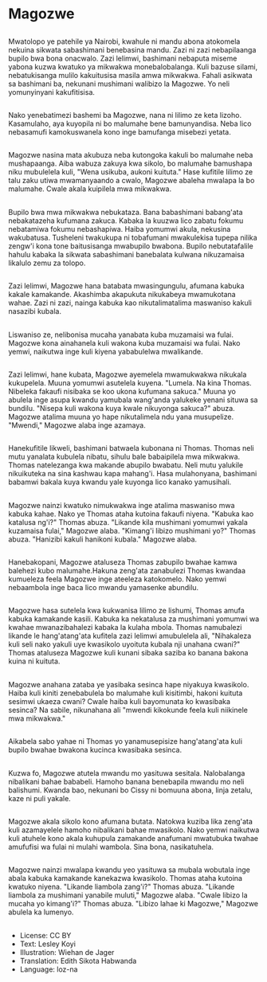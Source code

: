 # Magozwe

##
Mwatolopo ye patehile ya Nairobi, kwahule ni mandu abona atokomela nekuina sikwata sabashimani benebasina mandu. Zazi ni zazi nebapilaanga bupilo bwa bona onacwalo. Zazi lelimwi, bashimani nebaputa miseme yabona kuzwa kwatuko ya mikwakwa monebalobalanga. Kuli bazuse silami, nebatukisanga mulilo kakuitusisa masila amwa mikwakwa. Fahali asikwata sa bashimani ba, nekunani mushimani walibizo la Magozwe. Yo neli yomunyinyani kakufitisisa.

##
Nako yenebatimezi bashemi ba Magozwe, nana ni lilimo ze keta lizoho. Kasamulaho, aya kuyopila ni bo malumahe bene bamunyandisa. Neba lico nebasamufi kamokuswanela kono inge bamufanga misebezi yetata.

##
Magozwe nasina mata akubuza neba kutongoka kakuli bo malumahe neba mushapaanga. Aiba wabuza zakuya kwa sikolo, bo malumahe bamushapa niku mubulelela kuli, "Wena usikuba, aukoni kuituta." Hase kufitile lilimo ze talu zaku utiwa mwamanyaando a cwalo, Magozwe abaleha mwalapa la bo malumahe. Cwale akala kuipilela mwa mikwakwa.

##
Bupilo bwa mwa mikwakwa nebukataza. Bana babashimani babang'ata nebakatazeha kufumana zakuca. Kabaka la kuuzwa lico zabatu fokumu nebatamiwa fokumu nebashapiwa. Haiba yomumwi akula, nekusina wakubatusa. Tusheleni twakukupa ni tobafumani mwakulekisa tupepa nilika zengw'i kona tone baitusisanga mwabupilo bwabona. Bupilo nebutatafalile hahulu kabaka la sikwata sabashimani banebalata kulwana nikuzamaisa likalulo zemu za tolopo.

##
Zazi lelimwi, Magozwe hana batabata mwasingungulu, afumana kabuka kakale kamakande. Akashimba akapukuta nikukabeya mwamukotana wahae. Zazi ni zazi, nainga kabuka kao nikutalimatalima maswaniso kakuli nasazibi kubala.

##
Liswaniso ze, nelibonisa mucaha yanabata kuba muzamaisi wa fulai. Magozwe kona ainahanela kuli wakona kuba muzamaisi wa fulai. Nako yemwi, naikutwa inge kuli kiyena yababulelwa mwalikande.

##
Zazi lelimwi, hane kubata, Magozwe ayemelela mwamukwakwa nikukala kukupelela. Muuna yomumwi asutelela kuyena. "Lumela. Na kina Thomas. Nibeleka fakaufi nisibaka se koo ukona kufumana sakuca." Muuna yo abulela inge asupa kwandu yamubala wang'anda yalukeke yenani situwa sa bundilu. "Nisepa kuli wakona kuya kwale nikuyonga sakuca?" abuza. Magozwe atalima muuna yo hape nikutalimela ndu yana musupelize. "Mwendi," Magozwe alaba inge azamaya.

##
Hanekufitile likweli, bashimani batwaela kubonana ni Thomas. Thomas neli mutu yanalata kubulela nibatu, sihulu bale babaipilela mwa mikwakwa. Thomas natelezanga kwa makande abupilo bwabatu. Neli mutu yalukile nikuikuteka na sina kashwau kapa mahang'i. Hasa mulahonyana, bashimani babamwi bakala kuya kwandu yale kuyonga lico kanako yamusihali.

##
Magozwe nainzi kwatuko nimukwakwa inge atalima maswaniso mwa kabuka kahae. Nako ye Thomas ataha kutoina fakaufi niyena. "Kabuka kao katalusa ng'i?" Thomas abuza. "Likande kila mushimani yomumwi yakala kuzamaisa fulai," Magozwe alaba. "Kimang'i libizo mushimani yo?" Thomas abuza. "Hanizibi kakuli hanikoni kubala." Magozwe alaba.

##
Hanebakopani, Magozwe ataluseza Thomas zabupilo bwahae kamwa balehezi kubo malumahe.Hakuna zeng'ata zanabulezi Thomas kwandaa kumueleza feela Magozwe inge ateeleza katokomelo. Nako yemwi nebaambola inge baca lico mwandu yamasenke abundilu.

##
Magozwe hasa sutelela kwa kukwanisa lilimo ze lishumi, Thomas amufa kabuka kamakande kasili. Kabuka ka nekatalusa za mushimani yomumwi wa kwahae mwanazibahalezi kabaka la kulaha mbola. Thomas namubalezi likande le hang'atang'ata kufitela zazi lelimwi amubulelela ali, "Nihakaleza kuli seli nako yakuli uye kwasikolo uyoituta kubala nji unahana cwani?" Thomas ataluseza Magozwe kuli kunani sibaka saziba ko banana bakona kuina ni kuituta.

##
Magozwe anahana zataba ye yasibaka sesinca hape niyakuya kwasikolo. Haiba kuli kiniti zenebabulela bo malumahe kuli kisitimbi, hakoni kuituta sesimwi ukaeza cwani? Cwale haiba kuli bayomunata ko kwasibaka sesinca? Na sabile, nikunahana ali "mwendi kikokunde feela kuli niikinele mwa mikwakwa."

##
Aikabela sabo yahae ni Thomas yo yanamusepisize hang'atang'ata kuli bupilo bwahae bwakona kucinca kwasibaka sesinca.

##
Kuzwa fo, Magozwe atutela mwandu mo yasituwa sesitala. Nalobalanga nibalikani bahae bababeli. Hamoho banana benebapila mwandu mo neli balishumi. Kwanda bao, nekunani bo Cissy ni bomuuna abona, linja zetalu, kaze ni puli yakale.

##
Magozwe akala sikolo kono afumana butata. Natokwa kuziba lika zeng'ata kuli azamayelele hamoho nibalikani bahae mwasikolo. Nako yemwi naikutwa kuli atuhele kono akala kuhupula zamakande anafumani mwatubuka twahae amufufisi wa fulai ni mulahi wambola. Sina bona, nasikatuhela.

##
Magozwe nainzi mwalapa kwandu yeo yasituwa sa mubala wobutala inge abala kabuka kamakande kanekazwa kwasikolo. Thomas ataha kutoina kwatuko niyena. "Likande liambola zang'i?" Thomas abuza. "Likande liambola za mushimani yanabile muluti," Magozwe alaba. "Cwale libizo la mucaha yo kimang'i?" Thomas abuza. "Libizo lahae ki Magozwe," Magozwe abulela ka lumenyo.

##
* License: CC BY
* Text: Lesley Koyi
* Illustration: Wiehan de Jager
* Translation: Edith Sikota Habwanda
* Language: loz-na
